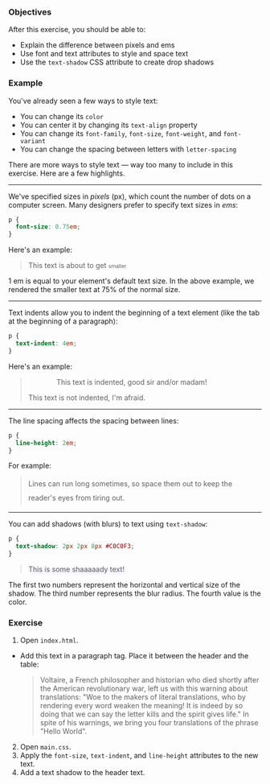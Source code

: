 ### Objectives

After this exercise, you should be able to:

- Explain the difference between pixels and ems
- Use font and text attributes to style and space text
- Use the `text-shadow` CSS attribute to create drop shadows

### Example

You've already seen a few ways to style text:

- You can change its `color`
- You can center it by changing its `text-align` property
- You can change its `font-family`, `font-size`, `font-weight`, and `font-variant`
- You can change the spacing between letters with `letter-spacing`

There are more ways to style text — way too many to include in this exercise. Here are a few highlights.

----

We've specified sizes in *pixels* (px), which count the number of dots on a computer screen. Many designers prefer to specify text sizes in *ems*:

```css
p {
  font-size: 0.75em;
}
```

Here's an example:

> <p>This text is about to get <span style="font-size: 0.75em">smaller</span></p>

1 em is equal to your element's default text size. In the above example, we rendered the smaller text at 75% of the normal size.

----

Text indents allow you to indent the beginning of a text element (like the tab at the beginning of a paragraph):

```css
p {
  text-indent: 4em;
}
```

Here's an example:

> <p style="text-indent: 4em">This text is indented, good sir and/or madam!</p>
> <p>This text is not indented, I'm afraid.</p>

----

The line spacing affects the spacing between lines:

```css
p {
  line-height: 2em;
}
```

For example:

> <p style="line-height: 2em">Lines can run long sometimes, so space them out to keep the reader's eyes from tiring out.</p>

----

You can add shadows (with blurs) to text using `text-shadow`:

```css
p {
  text-shadow: 2px 2px 8px #C0C0F3;
}
```

> <p style="text-shadow: 2px 2px 8px #C0C0F3">This is some shaaaaady text!</p>

The first two numbers represent the horizontal and vertical size of the shadow. The third number represents the blur radius. The fourth value is the color.

### Exercise

1. Open `index.html`.
- Add this text in a paragraph tag. Place it between the header and the table:

  > Voltaire, a French philosopher and historian who died shortly after the American revolutionary war, left us with this warning about translations: "Woe to the makers of literal translations, who by rendering every word weaken the meaning! It is indeed by so doing that we can say the letter kills and the spirit gives life." In spite of his warnings, we bring you four translations of the phrase "Hello World".

2. Open `main.css`.
3. Apply the `font-size`, `text-indent`, and `line-height` attributes to the new text.
4. Add a text shadow to the header text.
